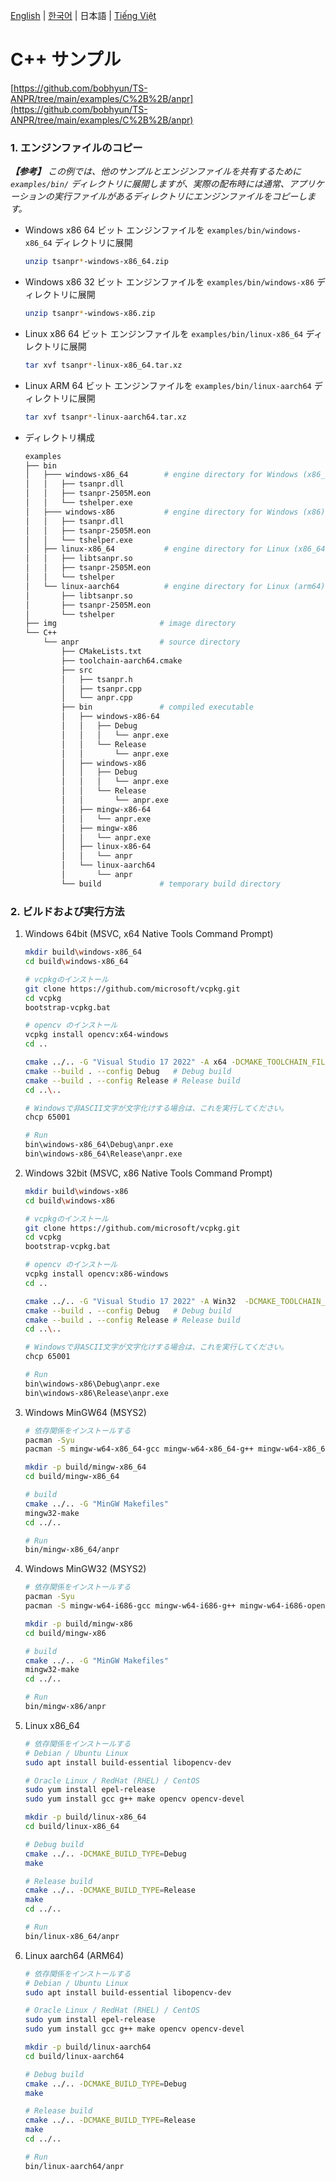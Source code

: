 [English](../../) | [한국어](../ko-KR/) | 日本語 | [Tiếng Việt](../vi-VN/)

# C++ サンプル

[https://github.com/bobhyun/TS-ANPR/tree/main/examples/C%2B%2B/anpr](https://github.com/bobhyun/TS-ANPR/tree/main/examples/C%2B%2B/anpr)

### 1. エンジンファイルのコピー

_**【参考】** この例では、他のサンプルとエンジンファイルを共有するために `examples/bin/` ディレクトリに展開しますが、実際の配布時には通常、アプリケーションの実行ファイルがあるディレクトリにエンジンファイルをコピーします。_

- Windows x86 64 ビット
  エンジンファイルを `examples/bin/windows-x86_64` ディレクトリに展開
  ```sh
  unzip tsanpr*-windows-x86_64.zip
  ```
- Windows x86 32 ビット
  エンジンファイルを `examples/bin/windows-x86` ディレクトリに展開
  ```sh
  unzip tsanpr*-windows-x86.zip
  ```
- Linux x86 64 ビット
  エンジンファイルを `examples/bin/linux-x86_64` ディレクトリに展開
  ```sh
  tar xvf tsanpr*-linux-x86_64.tar.xz
  ```
- Linux ARM 64 ビット
  エンジンファイルを `examples/bin/linux-aarch64` ディレクトリに展開
  ```sh
  tar xvf tsanpr*-linux-aarch64.tar.xz
  ```
- ディレクトリ構成
  ```sh
  examples
  ├── bin
  │   ├─── windows-x86_64        # engine directory for Windows (x86_64)
  │   │   ├── tsanpr.dll
  │   │   ├── tsanpr-2505M.eon
  │   │   └── tshelper.exe
  │   ├─── windows-x86           # engine directory for Windows (x86)
  │   │   ├── tsanpr.dll
  │   │   ├── tsanpr-2505M.eon
  │   │   └── tshelper.exe
  │   ├── linux-x86_64           # engine directory for Linux (x86_64)
  │   │   ├── libtsanpr.so
  │   │   ├── tsanpr-2505M.eon
  │   │   └── tshelper
  │   └── linux-aarch64          # engine directory for Linux (arm64)
  │       ├── libtsanpr.so
  │       ├── tsanpr-2505M.eon
  │       └── tshelper
  ├── img                       # image directory
  └── C++
      └── anpr                  # source directory
          ├── CMakeLists.txt
          ├── toolchain-aarch64.cmake
          ├── src
          │   ├── tsanpr.h
          │   ├── tsanpr.cpp
          │   └── anpr.cpp
          ├── bin               # compiled executable
          │   ├── windows-x86-64
          │   │   ├── Debug
          │   │   │   └── anpr.exe
          │   │   └── Release
          │   │       └── anpr.exe
          │   ├── windows-x86
          │   │   ├── Debug
          │   │   │   └── anpr.exe
          │   │   └── Release
          │   │       └── anpr.exe
          │   ├── mingw-x86-64
          │   │   └── anpr.exe
          │   ├── mingw-x86
          │   │   └── anpr.exe
          │   ├── linux-x86-64
          │   │   └── anpr
          │   └── linux-aarch64
          │       └── anpr
          └── build             # temporary build directory
  ```

### 2. ビルドおよび実行方法

1. Windows 64bit (MSVC, x64 Native Tools Command Prompt)

   ```sh
   mkdir build\windows-x86_64
   cd build\windows-x86_64

   # vcpkgのインストール
   git clone https://github.com/microsoft/vcpkg.git
   cd vcpkg
   bootstrap-vcpkg.bat

   # opencv のインストール
   vcpkg install opencv:x64-windows
   cd ..

   cmake ../.. -G "Visual Studio 17 2022" -A x64 -DCMAKE_TOOLCHAIN_FILE=vcpkg/scripts/buildsystems/vcpkg.cmake
   cmake --build . --config Debug   # Debug build
   cmake --build . --config Release # Release build
   cd ..\..

   # Windowsで非ASCII文字が文字化けする場合は、これを実行してください。
   chcp 65001

   # Run
   bin\windows-x86_64\Debug\anpr.exe
   bin\windows-x86_64\Release\anpr.exe
   ```

2. Windows 32bit (MSVC, x86 Native Tools Command Prompt)

   ```sh
   mkdir build\windows-x86
   cd build\windows-x86

   # vcpkgのインストール
   git clone https://github.com/microsoft/vcpkg.git
   cd vcpkg
   bootstrap-vcpkg.bat

   # opencv のインストール
   vcpkg install opencv:x86-windows
   cd ..

   cmake ../.. -G "Visual Studio 17 2022" -A Win32  -DCMAKE_TOOLCHAIN_FILE=vcpkg/scripts/buildsystems/vcpkg.cmake
   cmake --build . --config Debug   # Debug build
   cmake --build . --config Release # Release build
   cd ..\..

   # Windowsで非ASCII文字が文字化けする場合は、これを実行してください。
   chcp 65001

   # Run
   bin\windows-x86\Debug\anpr.exe
   bin\windows-x86\Release\anpr.exe
   ```

3. Windows MinGW64 (MSYS2)

   ```sh
   # 依存関係をインストールする
   pacman -Syu
   pacman -S mingw-w64-x86_64-gcc mingw-w64-x86_64-g++ mingw-w64-x86_64-opencv

   mkdir -p build/mingw-x86_64
   cd build/mingw-x86_64

   # build
   cmake ../.. -G "MinGW Makefiles"
   mingw32-make
   cd ../..

   # Run
   bin/mingw-x86_64/anpr
   ```

4. Windows MinGW32 (MSYS2)

   ```sh
   # 依存関係をインストールする
   pacman -Syu
   pacman -S mingw-w64-i686-gcc mingw-w64-i686-g++ mingw-w64-i686-opencv

   mkdir -p build/mingw-x86
   cd build/mingw-x86

   # build
   cmake ../.. -G "MinGW Makefiles"
   mingw32-make
   cd ../..

   # Run
   bin/mingw-x86/anpr
   ```

5. Linux x86_64

   ```sh
   # 依存関係をインストールする
   # Debian / Ubuntu Linux
   sudo apt install build-essential libopencv-dev

   # Oracle Linux / RedHat (RHEL) / CentOS
   sudo yum install epel-release
   sudo yum install gcc g++ make opencv opencv-devel

   mkdir -p build/linux-x86_64
   cd build/linux-x86_64

   # Debug build
   cmake ../.. -DCMAKE_BUILD_TYPE=Debug
   make

   # Release build
   cmake ../.. -DCMAKE_BUILD_TYPE=Release
   make
   cd ../..

   # Run
   bin/linux-x86_64/anpr
   ```

6. Linux aarch64 (ARM64)

   ```sh
   # 依存関係をインストールする
   # Debian / Ubuntu Linux
   sudo apt install build-essential libopencv-dev

   # Oracle Linux / RedHat (RHEL) / CentOS
   sudo yum install epel-release
   sudo yum install gcc g++ make opencv opencv-devel

   mkdir -p build/linux-aarch64
   cd build/linux-aarch64

   # Debug build
   cmake ../.. -DCMAKE_BUILD_TYPE=Debug
   make

   # Release build
   cmake ../.. -DCMAKE_BUILD_TYPE=Release
   make
   cd ../..

   # Run
   bin/linux-aarch64/anpr
   ```
